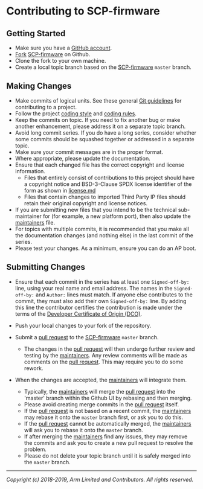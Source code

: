Contributing to SCP-firmware
============================

Getting Started
---------------

- Make sure you have a [GitHub account](https://github.com/signup/free).
- [Fork](https://help.github.com/articles/fork-a-repo)
  [SCP-firmware](https://github.com/ARM-software/SCP-firmware) on Github.
- Clone the fork to your own machine.
- Create a local topic branch based on the
  [SCP-firmware](https://github.com/ARM-software/SCP-firmware) `master` branch.

Making Changes
--------------

- Make commits of logical units. See these general
  [Git guidelines](http://git-scm.com/book/ch5-2.html) for contributing to a
  project.
- Follow the project [coding style](./doc/code_style.md) and
  [coding rules](./doc/code_rules.md).
- Keep the commits on topic. If you need to fix another bug or make another
  enhancement, please address it on a separate topic branch.
- Avoid long commit series. If you do have a long series, consider whether
  some commits should be squashed together or addressed in a separate topic.
- Make sure your commit messages are in the proper format.
- Where appropriate, please update the documentation.
- Ensure that each changed file has the correct copyright and license
  information.
    - Files that entirely consist of contributions to this project should have a
      copyright notice and BSD-3-Clause SPDX license identifier of the form as
      shown in [license.md](./license.md)
    - Files that contain changes to imported Third Party IP files should retain
      their original copyright and license notices.
- If you are submitting new files that you intend to be the technical
  sub-maintainer for (for example, a new platform port), then also update the
  [maintainers](./maintainers.md) file.
- For topics with multiple commits, it is recommended that you make all the
  documentation changes (and nothing else) in the last commit of the series.
- Please test your changes. As a minimum, ensure you can do an AP boot.

Submitting Changes
------------------

- Ensure that each commit in the series has at least one `Signed-off-by:` line,
  using your real name and email address. The names in the `Signed-off-by:`
  and `Author:` lines must match. If anyone else contributes to the commit,
  they must also add their own `Signed-off-by:` line. By adding this line the
  contributor certifies the contribution is made under the terms of the
  [Developer Certificate of Origin (DCO)](./dco.txt).
- Push your local changes to your fork of the repository.
- Submit a [pull request](https://help.github.com/articles/using-pull-requests)
  to the [SCP-firmware](https://github.com/ARM-software/SCP-firmware) `master`
  branch.
    - The changes in the
      [pull request](https://help.github.com/articles/using-pull-requests) will
      then undergo further review and testing by the
      [maintainers](./maintainers.md). Any review comments will be made as
      comments on the [pull request](https://help.github.com/articles/using-pull-requests).
      This may require you to do some rework.
- When the changes are accepted, the [maintainers](./maintainers.md) will
  integrate them.

    - Typically, the [maintainers](./maintainers.md) will merge the
      [pull request](https://help.github.com/articles/using-pull-requests) into
      the 'master' branch within the Github UI by rebasing and then merging.
    - Please avoid creating merge commits in the
      [pull request](https://help.github.com/articles/using-pull-requests)
      itself.
    - If the [pull request](https://help.github.com/articles/using-pull-requests)
      is not based on a recent commit, the [maintainers](./maintainers.md) may
      rebase it onto the `master` branch first, or ask you to do this.
    - If the [pull request](https://help.github.com/articles/using-pull-requests)
      cannot be automatically merged, the [maintainers](./maintainers.md) will
      ask you to rebase it onto the `master` branch.
    - If after merging the [maintainers](./maintainers.md) find any issues, they
      may remove the commits and ask you to create a new pull request to resolve
      the problem.
   -  Please do not delete your topic branch until it is safely merged into
      the `master` branch.

--------------
*Copyright (c) 2018-2019, Arm Limited and Contributors. All rights reserved.*

